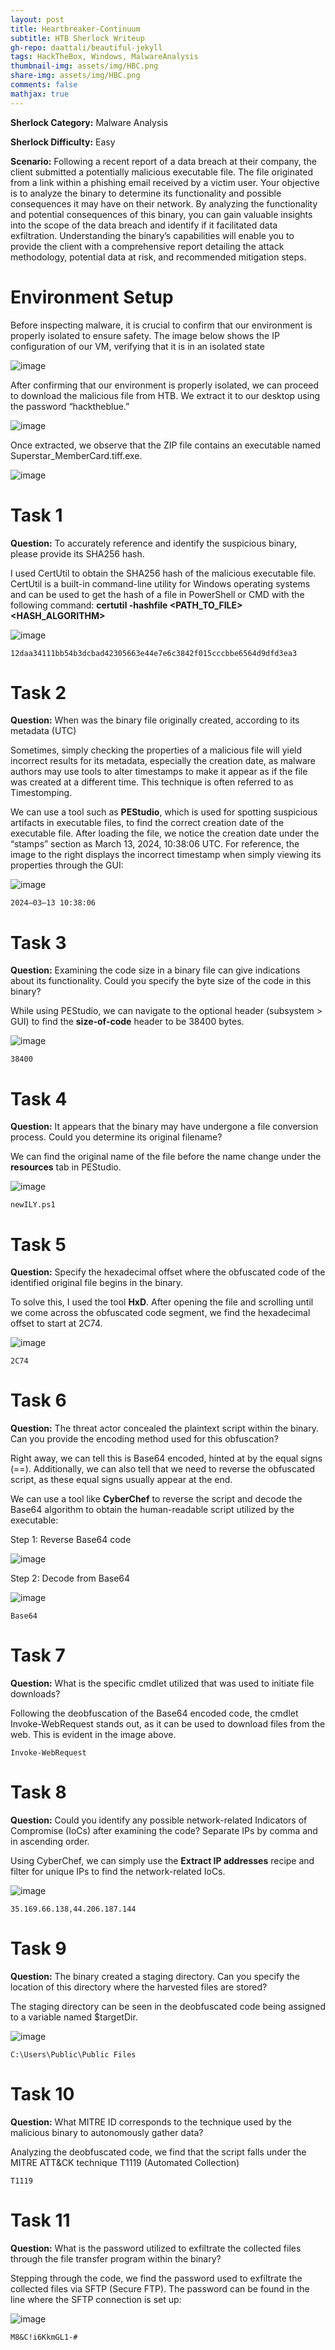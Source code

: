 ```yaml
---
layout: post
title: Heartbreaker-Continuum
subtitle: HTB Sherlock Writeup
gh-repo: daattali/beautiful-jekyll
tags: HackTheBox, Windows, MalwareAnalysis
thumbnail-img: assets/img/HBC.png
share-img: assets/img/HBC.png
comments: false
mathjax: true
---
```


**Sherlock Category:** Malware Analysis

**Sherlock Difficulty:** Easy

**Scenario:** Following a recent report of a data breach at their company, the client submitted a potentially malicious executable file. The file originated from a link within a phishing email received by a victim user. Your objective is to analyze the binary to determine its functionality and possible consequences it may have on their network. By analyzing the functionality and potential consequences of this binary, you can gain valuable insights into the scope of the data breach and identify if it facilitated data exfiltration. Understanding the binary’s capabilities will enable you to provide the client with a comprehensive report detailing the attack methodology, potential data at risk, and recommended mitigation steps.

# Environment Setup
Before inspecting malware, it is crucial to confirm that our environment is properly isolated to ensure safety. The image below shows the IP configuration of our VM, verifying that it is in an isolated state

![image](/assets/img/HB1.png)

After confirming that our environment is properly isolated, we can proceed to download the malicious file from HTB. We extract it to our desktop using the password “hacktheblue.”

![image](/assets/img/HB2.png)

Once extracted, we observe that the ZIP file contains an executable named Superstar_MemberCard.tiff.exe.

![image](/assets/img/HB3.png)

# Task 1
**Question:** To accurately reference and identify the suspicious binary, please provide its SHA256 hash.

I used CertUtil to obtain the SHA256 hash of the malicious executable file. CertUtil is a built-in command-line utility for Windows operating systems and can be used to get the hash of a file in PowerShell or CMD with the following command: **certutil -hashfile <PATH_TO_FILE> <HASH_ALGORITHM>**

![image](/assets/img/HB4.png)

~~~
12daa34111bb54b3dcbad42305663e44e7e6c3842f015cccbbe6564d9dfd3ea3
~~~

# Task 2
**Question:** When was the binary file originally created, according to its metadata (UTC)

Sometimes, simply checking the properties of a malicious file will yield incorrect results for its metadata, especially the creation date, as malware authors may use tools to alter timestamps to make it appear as if the file was created at a different time. This technique is often referred to as Timestomping.

We can use a tool such as **PEStudio**, which is used for spotting suspicious artifacts in executable files, to find the correct creation date of the executable file. After loading the file, we notice the creation date under the “stamps” section as March 13, 2024, 10:38:06 UTC. For reference, the image to the right displays the incorrect timestamp when simply viewing its properties through the GUI:

![image](/assets/img/HB5.png)

~~~
2024–03–13 10:38:06
~~~

# Task 3
**Question:** Examining the code size in a binary file can give indications about its functionality. Could you specify the byte size of the code in this binary?

While using PEStudio, we can navigate to the optional header (subsystem > GUI) to find the **size-of-code** header to be 38400 bytes.

![image](/assets/img/HB6.png)

~~~
38400
~~~

# Task 4
**Question:** It appears that the binary may have undergone a file conversion process. Could you determine its original filename?

We can find the original name of the file before the name change under the **resources** tab in PEStudio.

![image](/assets/img/HB7.png)

~~~
newILY.ps1
~~~

# Task 5 
**Question:** Specify the hexadecimal offset where the obfuscated code of the identified original file begins in the binary.

To solve this, I used the tool **HxD**. After opening the file and scrolling until we come across the obfuscated code segment, we find the hexadecimal offset to start at 2C74.

![image](/assets/img/HB8.png)

~~~
2C74
~~~

# Task 6 
**Question:** The threat actor concealed the plaintext script within the binary. Can you provide the encoding method used for this obfuscation?

Right away, we can tell this is Base64 encoded, hinted at by the equal signs (==). Additionally, we can also tell that we need to reverse the obfuscated script, as these equal signs usually appear at the end.

We can use a tool like **CyberChef** to reverse the script and decode the Base64 algorithm to obtain the human-readable script utilized by the executable:

Step 1: Reverse Base64 code

![image](/assets/img/HB9.png)

Step 2: Decode from Base64

![image](/assets/img/HB10.png)

~~~
Base64
~~~

# Task 7 
**Question:** What is the specific cmdlet utilized that was used to initiate file downloads?

Following the deobfuscation of the Base64 encoded code, the cmdlet Invoke-WebRequest stands out, as it can be used to download files from the web. This is evident in the image above.

~~~
Invoke-WebRequest
~~~

# Task 8
**Question:** Could you identify any possible network-related Indicators of Compromise (IoCs) after examining the code? Separate IPs by comma and in ascending order.

Using CyberChef, we can simply use the **Extract IP addresses** recipe and filter for unique IPs to find the network-related IoCs.

![image](/assets/img/HB11.png)

~~~
35.169.66.138,44.206.187.144
~~~

# Task 9
**Question:** The binary created a staging directory. Can you specify the location of this directory where the harvested files are stored?

The staging directory can be seen in the deobfuscated code being assigned to a variable named $targetDir.

![image](/assets/img/HB12.png)

~~~
C:\Users\Public\Public Files
~~~

# Task 10 
**Question:** What MITRE ID corresponds to the technique used by the malicious binary to autonomously gather data?

Analyzing the deobfuscated code, we find that the script falls under the MITRE ATT&CK technique T1119 (Automated Collection)

~~~
T1119
~~~

# Task 11
**Question:** What is the password utilized to exfiltrate the collected files through the file transfer program within the binary?

Stepping through the code, we find the password used to exfiltrate the collected files via SFTP (Secure FTP). The password can be found in the line where the SFTP connection is set up:

![image](/assets/img/HB13.png)

~~~
M8&C!i6KkmGL1-#
~~~





















